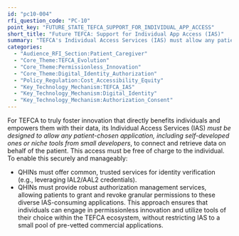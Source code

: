```yaml
---
id: "pc10-004"
rfi_question_code: "PC-10"
point_key: "FUTURE_STATE_TEFCA_SUPPORT_FOR_INDIVIDUAL_APP_ACCESS"
short_title: "Future TEFCA: Support for Individual App Access (IAS)"
summary: "TEFCA's Individual Access Services (IAS) must allow any patient-chosen application, including self-developed tools, to connect and retrieve data on their behalf, free of charge. This necessitates QHINs offering common, trusted identity verification and authorization management services for these diverse IAS-consuming apps."
categories:
  - "Audience_RFI_Section:Patient_Caregiver"
  - "Core_Theme:TEFCA_Evolution"
  - "Core_Theme:Permissionless_Innovation"
  - "Core_Theme:Digital_Identity_Authorization"
  - "Policy_Regulation:Cost_Accessibility_Equity"
  - "Key_Technology_Mechanism:TEFCA_IAS"
  - "Key_Technology_Mechanism:Digital_Identity"
  - "Key_Technology_Mechanism:Authorization_Consent"
---
```

For TEFCA to truly foster innovation that directly benefits individuals and empowers them with their data, its Individual Access Services (IAS) *must be designed to allow any patient-chosen application, including self-developed ones or niche tools from small developers*, to connect and retrieve data on behalf of the patient. This access must be free of charge to the individual.
To enable this securely and manageably:
*   QHINs must offer common, trusted services for identity verification (e.g., leveraging IAL2/AAL2 credentials).
*   QHINs must provide robust authorization management services, allowing patients to grant and revoke granular permissions to these diverse IAS-consuming applications.
This approach ensures that individuals can engage in permissionless innovation and utilize tools of their choice within the TEFCA ecosystem, without restricting IAS to a small pool of pre-vetted commercial applications.

